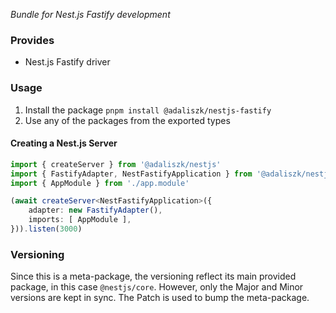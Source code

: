_Bundle for Nest.js Fastify development_

### Provides

- Nest.js Fastify driver

### Usage

1. Install the package `pnpm install @adaliszk/nestjs-fastify`
2. Use any of the packages from the exported types

#### Creating a Nest.js Server

```typescript
import { createServer } from '@adaliszk/nestjs'
import { FastifyAdapter, NestFastifyApplication } from '@adaliszk/nestjs-fastify'
import { AppModule } from './app.module'

(await createServer<NestFastifyApplication>({
    adapter: new FastifyAdapter(),
    imports: [ AppModule ],
})).listen(3000)

```


### Versioning

Since this is a meta-package, the versioning reflect its main provided package, in this case `@nestjs/core`. However,
only the Major and Minor versions are kept in sync. The Patch is used to bump the meta-package.
